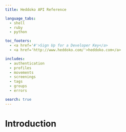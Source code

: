 ```yaml
---
title: Heddoko API Reference

language_tabs:
  - shell
  - ruby
  - python

toc_footers:
  - <a href='#'>Sign Up for a Developer Key</a>
  - <a href='http://www.heddoko.com/'>heddoko.com</a>

includes:
  - authentication
  - profiles
  - movements
  - screenings
  - tags
  - groups
  - errors

search: true
---
```


# Introduction
